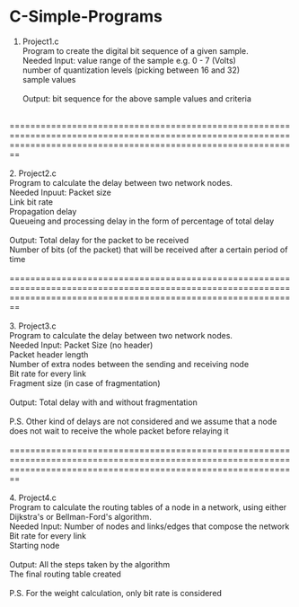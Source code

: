 # C-Simple-Programs

1.  Project1.c<br>
    Program to create the digital bit sequence of a given sample.<br>
    Needed Input:    value range of the sample e.g. 0 - 7 (Volts)<br>
                     number of quantization levels (picking between 16 and 32)<br>
                     sample values<br>
    <br>
    Output:          bit sequence for the above sample values and criteria<br>
<br>
====================================================================================================================================================================<br>
  <br>            
2.  Project2.c<br>
    Program to calculate the delay between two network nodes.<br>
    Needed Inpuut:   Packet size<br>
                     Link bit rate<br>
                     Propagation delay<br>
                     Queueing and processing delay in the form of percentage of total delay<br>
<br>
    Output:          Total delay for the packet to be received<br>
                     Number of bits (of the packet) that will be received after a certain period of time<br>
<br>
====================================================================================================================================================================<br>
<br>
3.  Project3.c<br>
    Program to calculate the delay between two network nodes.<br>
    Needed Input:    Packet Size (no header)<br>
                     Packet header length<br>
                     Number of extra nodes between the sending and receiving node<br>
                     Bit rate for every link<br>
                     Fragment size (in case of fragmentation)<br>
<br>
    Output:          Total delay with and without fragmentation<br>
<br>
    P.S.  Other kind of delays are not considered and we assume that a node does not wait to receive the whole packet before relaying it<br>
<br>
====================================================================================================================================================================<br>
<br>
4.  Project4.c<br>
    Program to calculate the routing tables of a node in a network, using either Dijkstra's or Bellman-Ford's algorithm.<br>
    Needed Input:    Number of nodes and links/edges that compose the network<br>
                     Bit rate for every link<br>
                     Starting node<br>
<br>
    Output:          All the steps taken by the algorithm<br>
                     The final routing table created<br>
<br>
    P.S. For the weight calculation, only bit rate is considered<br>
